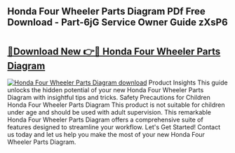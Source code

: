 ## Honda Four Wheeler Parts Diagram PDf Free Download - Part-6jG Service Owner Guide zXsP6

# <h2><a href="http://dfkmpg.blite.top/?on=Honda+Four+Wheeler+Parts+Diagram">🔗Download New 👉🔴 Honda Four Wheeler Parts Diagram</a></h2>

[![Honda Four Wheeler Parts Diagram download](https://i.imgur.com/lujVjoI.png)](http://dfkmpg.blite.top/?on=Honda+Four+Wheeler+Parts+Diagram)
Product Insights This guide unlocks the hidden potential of your new Honda Four Wheeler Parts Diagram with insightful tips and tricks. Safety Precautions for Children Honda Four Wheeler Parts Diagram This product is not suitable for children under age and should be used with adult supervision. This remarkable Honda Four Wheeler Parts Diagram offers a comprehensive suite of features designed to streamline your workflow. Let's Get Started! Contact us today and let us help you make the most of your new Honda Four Wheeler Parts Diagram.
